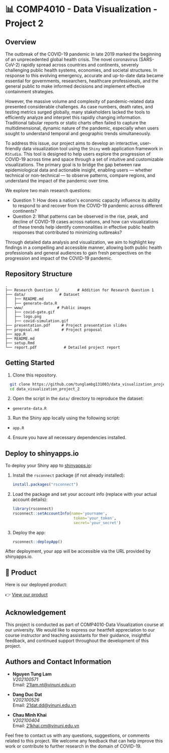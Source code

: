 # 📊 COMP4010 - Data Visualization - Project 2 

## Overview

The outbreak of the COVID-19 pandemic in late 2019 marked the beginning of an unprecedented global health crisis. The novel coronavirus (SARS-CoV-2) rapidly spread across countries and continents, severely challenging public health systems, economies, and societal structures. In response to this evolving emergency, accurate and up-to-date data became essential for governments, researchers, healthcare professionals, and the general public to make informed decisions and implement effective containment strategies.

However, the massive volume and complexity of pandemic-related data presented considerable challenges. As case numbers, death rates, and testing metrics surged globally, many stakeholders lacked the tools to efficiently analyze and interpret this rapidly changing information. Traditional tabular reports or static charts often failed to capture the multidimensional, dynamic nature of the pandemic, especially when users sought to understand temporal and geographic trends simultaneously.

To address this issue, our project aims to develop an interactive, user-friendly data visualization tool using the `Shiny` web application framework in `RStudio`. This tool is designed to help users explore the progression of COVID-19 across time and space through a set of intuitive and customizable visualizations. The primary goal is to bridge the gap between raw epidemiological data and actionable insight, enabling users — whether technical or non-technical — to observe patterns, compare regions, and understand the impact of the pandemic over time.

We explore two main research questions:

- Question 1: How does a nation's economic capacity influence its ability to respond to and recover from the COVID-19 pandemic across different continents?
- Question 2: What patterns can be observed in the rise, peak, and decline of COVID-19 cases across nations, and how can visualizations of these trends help identify commonalities in effective public health responses that contributed to minimizing outbreaks?

Through detailed data analysis and visualization, we aim to highlight key findings in a compelling and accessible manner, allowing both public health professionals and general audiences to gain fresh perspectives on the progression and impact of the COVID-19 pandemic.

## Repository Structure

```
.
├── Research Question 1/        # Addition for Research Question 1
├── data/               # Dataset 
│   ├── README.md     
│   ├── generate-data.R
├── www/               # Public images
│   ├── covid-gate.gif    
│   ├── logo.png
│   ├── covid-simulation.gif   
├── presentation.pdf     # Project presentation slides
├── proposal.md          # Project proposal
├── app.R          
├── README.md
├── setup.Rmd  
└── report.pdf            # Detailed project report
```
## Getting Started
1. Clone this repository.
 ```bash
   git clone https://github.com/tunglambg131003/data_visualization_project_2.git
   cd data_visualization_project_2
 ```
2. Open the script in the `data/` directory to reproduce the dataset:
- `generate-data.R`
3. Run the Shiny app locally using the following script:
- `app.R`
4. Ensure you have all necessary dependencies installed.

## Deploy to shinyapps.io

To deploy your Shiny app to [shinyapps.io](https://www.shinyapps.io):

1. Install the `rsconnect` package (if not already installed):

    ```r
    install.packages("rsconnect")
    ```

2. Load the package and set your account info (replace with your actual account details):

    ```r
    library(rsconnect)
    rsconnect::setAccountInfo(name='yourname',
                               token='your_token',
                               secret='your_secret')
    ```

3. Deploy the app:

    ```r
    rsconnect::deployApp()
    ```

After deployment, your app will be accessible via the URL provided by shinyapps.io.

## 🔗 Product

Here is our deployed product:

👉 [View our product](https://data-visualization-proj2.shinyapps.io/COVID-19-Shiny-App/)
## Acknowledgement

This project is conducted as part of COMP4010-Data Visualization course at our university. We would like to express our heartfelt appreciation to our course instructor and teaching assistants for their guidance, insightful feedback, and continued support throughout the development of this project.

## Authors and Contact Information

- **Nguyen Tung Lam**  
  *V202100571*  
  Email: [21lam.nt@vinuni.edu.vn](mailto:21lam.nt@vinuni.edu.vn)

- **Dang Duc Dat**  
  *V202100526*  
  Email: [21dat.dd@vinuni.edu.vn](mailto:21dat.dd@vinuni.edu.vn)

- **Chau Minh Khai**  
  *V202100404*  
  Email: [21khai.cm@vinuni.edu.vn](mailto:21khai.cm@vinuni.edu.vn)

Feel free to contact us with any questions, suggestions, or comments related to this project. We welcome any feedback that can help improve this work or contribute to further research in the domain of COVID-19.
